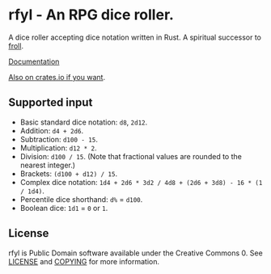 # rfyl - An RPG dice roller.

A dice roller accepting dice notation written in Rust. A spiritual successor to [froll](https://github.com/trnglina/froll).

[Documentation](https://trnglina.org/doc/rfyl)

[Also on crates.io if you want](https://crates.io/crates/rfyl).

## Supported input

- Basic standard dice notation: `d8`, `2d12`.
- Addition: `d4 + 2d6`.
- Subtraction: `d100 - 15`.
- Multiplication: `d12 * 2`.
- Division: `d100 / 15`. (Note that fractional values are rounded to the nearest integer.)
- Brackets: `(d100 + d12) / 15`.
- Complex dice notation: `1d4 + 2d6 * 3d2 / 4d8 + (2d6 + 3d8) - 16 * (1 / 1d4)`.
- Percentile dice shorthand: `d%` = `d100`.
- Boolean dice: `1d1` = `0` or `1`.

## License

rfyl is Public Domain software available under the Creative Commons 0. See [LICENSE](LICENSE) and [COPYING](COPYING) for more information.
